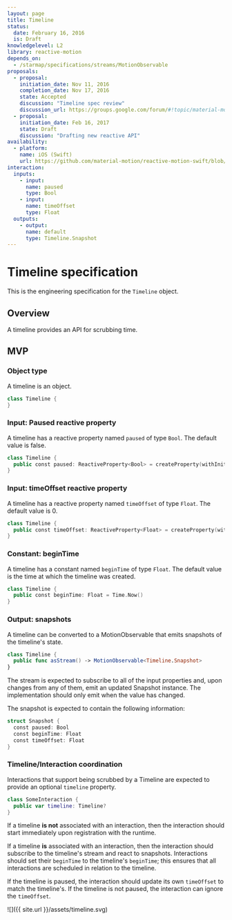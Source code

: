 ```yaml
---
layout: page
title: Timeline
status:
  date: February 16, 2016
  is: Draft
knowledgelevel: L2
library: reactive-motion
depends_on:
  - /starmap/specifications/streams/MotionObservable
proposals:
  - proposal:
    initiation_date: Nov 11, 2016
    completion_date: Nov 17, 2016
    state: Accepted
    discussion: "Timeline spec review"
    discussion_url: https://groups.google.com/forum/#!topic/material-motion/hLMbEEzUV4Y
  - proposal:
    initiation_date: Feb 16, 2017
    state: Draft
    discussion: "Drafting new reactive API"
availability:
  - platform:
    name: iOS (Swift)
    url: https://github.com/material-motion/reactive-motion-swift/blob/develop/src/Timeline.swift
interaction:
  inputs:
    - input:
      name: paused
      type: Bool
    - input:
      name: timeOffset
      type: Float
  outputs:
    - output:
      name: default
      type: Timeline.Snapshot
---
```


# Timeline specification

This is the engineering specification for the `Timeline` object.

## Overview

A timeline provides an API for scrubbing time.

## MVP

### Object type

A timeline is an object.

```swift
class Timeline {
}
```

### Input: Paused reactive property

A timeline has a reactive property named `paused` of type `Bool`. The default value is false.

```swift
class Timeline {
  public const paused: ReactiveProperty<Bool> = createProperty(withInitialValue: false)
}
```

### Input: timeOffset reactive property

A timeline has a reactive property named `timeOffset` of type `Float`. The default value is 0.

```swift
class Timeline {
  public const timeOffset: ReactiveProperty<Float> = createProperty(withInitialValue: 0)
}
```

### Constant: beginTime

A timeline has a constant named `beginTime` of type `Float`. The default value is the time at which
the timeline was created.

```swift
class Timeline {
  public const beginTime: Float = Time.Now()
}
```

### Output: snapshots

A timeline can be converted to a MotionObservable that emits snapshots of the timeline's state.

```swift
class Timeline {
  public func asStream() -> MotionObservable<Timeline.Snapshot>
}
```

The stream is expected to subscribe to all of the input properties and, upon changes from any of
them, emit an updated Snapshot instance. The implementation should only emit when the value has
changed.

The snapshot is expected to contain the following information:

```swift
struct Snapshot {
  const paused: Bool
  const beginTime: Float
  const timeOffset: Float
}
```

### Timeline/Interaction coordination

Interactions that support being scrubbed by a Timeline are expected to provide an optional
`timeline` property.

```swift
class SomeInteraction {
  public var timeline: Timeline?
}
```

If a timeline **is not** associated with an interaction, then the interaction should start
immediately upon registration with the runtime.

If a timeline **is** associated with an interaction, then the interaction should subscribe to the
timeline's stream and react to snapshots. Interactions should set their `beginTime` to the
timeline's `beginTime`; this ensures that all interactions are scheduled in relation to the
timeline.

If the timeline is paused, the interaction should update its own `timeOffset` to match the
timeline's. If the timeline is not paused, the interaction can ignore the `timeOffset`.

![]({{ site.url }}/assets/timeline.svg)
